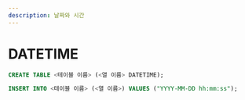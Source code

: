```yaml
---
description: 날짜와 시간
---
```


# DATETIME

```sql
CREATE TABLE <테이블 이름> (<열 이름> DATETIME);
```

```sql
INSERT INTO <테이블 이름> (<열 이름>) VALUES ("YYYY-MM-DD hh:mm:ss");
```
